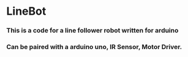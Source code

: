 # LineBot

### This is a code for a line follower robot written for arduino 
### Can be paired with a arduino uno, IR Sensor, Motor Driver. 